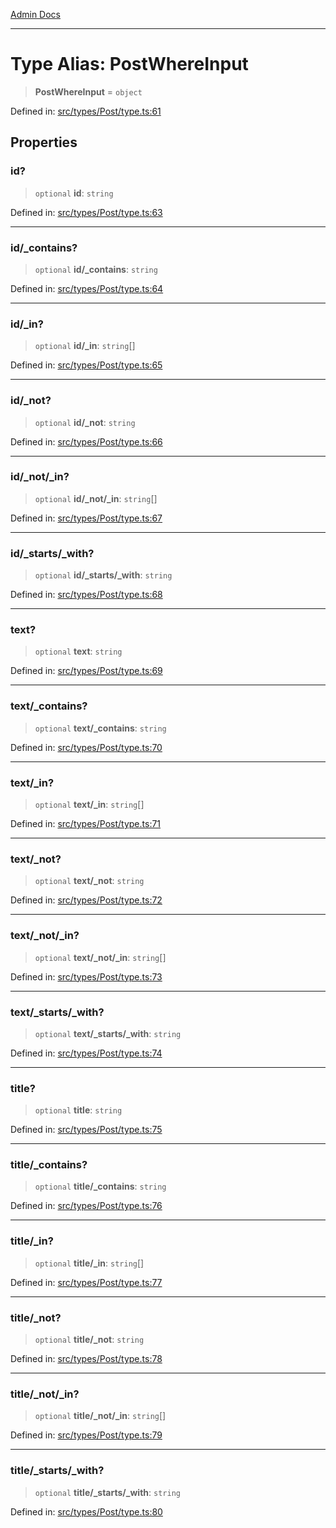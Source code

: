[Admin Docs](/)

***

# Type Alias: PostWhereInput

> **PostWhereInput** = `object`

Defined in: [src/types/Post/type.ts:61](https://github.com/PalisadoesFoundation/talawa-admin/blob/main/src/types/Post/type.ts#L61)

## Properties

### id?

> `optional` **id**: `string`

Defined in: [src/types/Post/type.ts:63](https://github.com/PalisadoesFoundation/talawa-admin/blob/main/src/types/Post/type.ts#L63)

***

### id/_contains?

> `optional` **id/_contains**: `string`

Defined in: [src/types/Post/type.ts:64](https://github.com/PalisadoesFoundation/talawa-admin/blob/main/src/types/Post/type.ts#L64)

***

### id/_in?

> `optional` **id/_in**: `string`[]

Defined in: [src/types/Post/type.ts:65](https://github.com/PalisadoesFoundation/talawa-admin/blob/main/src/types/Post/type.ts#L65)

***

### id/_not?

> `optional` **id/_not**: `string`

Defined in: [src/types/Post/type.ts:66](https://github.com/PalisadoesFoundation/talawa-admin/blob/main/src/types/Post/type.ts#L66)

***

### id/_not/_in?

> `optional` **id/_not/_in**: `string`[]

Defined in: [src/types/Post/type.ts:67](https://github.com/PalisadoesFoundation/talawa-admin/blob/main/src/types/Post/type.ts#L67)

***

### id/_starts/_with?

> `optional` **id/_starts/_with**: `string`

Defined in: [src/types/Post/type.ts:68](https://github.com/PalisadoesFoundation/talawa-admin/blob/main/src/types/Post/type.ts#L68)

***

### text?

> `optional` **text**: `string`

Defined in: [src/types/Post/type.ts:69](https://github.com/PalisadoesFoundation/talawa-admin/blob/main/src/types/Post/type.ts#L69)

***

### text/_contains?

> `optional` **text/_contains**: `string`

Defined in: [src/types/Post/type.ts:70](https://github.com/PalisadoesFoundation/talawa-admin/blob/main/src/types/Post/type.ts#L70)

***

### text/_in?

> `optional` **text/_in**: `string`[]

Defined in: [src/types/Post/type.ts:71](https://github.com/PalisadoesFoundation/talawa-admin/blob/main/src/types/Post/type.ts#L71)

***

### text/_not?

> `optional` **text/_not**: `string`

Defined in: [src/types/Post/type.ts:72](https://github.com/PalisadoesFoundation/talawa-admin/blob/main/src/types/Post/type.ts#L72)

***

### text/_not/_in?

> `optional` **text/_not/_in**: `string`[]

Defined in: [src/types/Post/type.ts:73](https://github.com/PalisadoesFoundation/talawa-admin/blob/main/src/types/Post/type.ts#L73)

***

### text/_starts/_with?

> `optional` **text/_starts/_with**: `string`

Defined in: [src/types/Post/type.ts:74](https://github.com/PalisadoesFoundation/talawa-admin/blob/main/src/types/Post/type.ts#L74)

***

### title?

> `optional` **title**: `string`

Defined in: [src/types/Post/type.ts:75](https://github.com/PalisadoesFoundation/talawa-admin/blob/main/src/types/Post/type.ts#L75)

***

### title/_contains?

> `optional` **title/_contains**: `string`

Defined in: [src/types/Post/type.ts:76](https://github.com/PalisadoesFoundation/talawa-admin/blob/main/src/types/Post/type.ts#L76)

***

### title/_in?

> `optional` **title/_in**: `string`[]

Defined in: [src/types/Post/type.ts:77](https://github.com/PalisadoesFoundation/talawa-admin/blob/main/src/types/Post/type.ts#L77)

***

### title/_not?

> `optional` **title/_not**: `string`

Defined in: [src/types/Post/type.ts:78](https://github.com/PalisadoesFoundation/talawa-admin/blob/main/src/types/Post/type.ts#L78)

***

### title/_not/_in?

> `optional` **title/_not/_in**: `string`[]

Defined in: [src/types/Post/type.ts:79](https://github.com/PalisadoesFoundation/talawa-admin/blob/main/src/types/Post/type.ts#L79)

***

### title/_starts/_with?

> `optional` **title/_starts/_with**: `string`

Defined in: [src/types/Post/type.ts:80](https://github.com/PalisadoesFoundation/talawa-admin/blob/main/src/types/Post/type.ts#L80)
